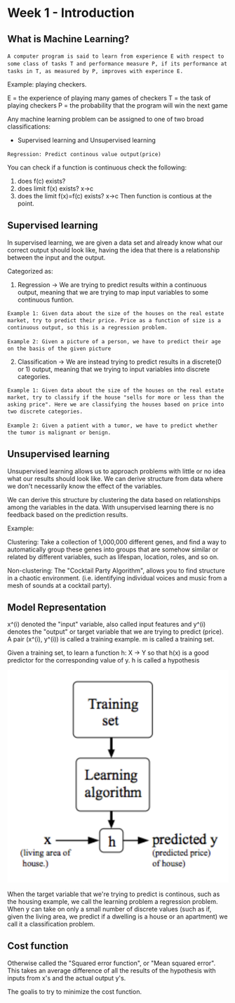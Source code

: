 # Week 1 - Introduction

## What is Machine Learning?

`A computer program is said to learn from experience E with respect to some class of tasks T and performance measure P, if its performance at tasks in T, as measured by P, improves with experince E.`

Example: playing checkers.

E = the experience of playing many games of checkers
T = the task of playing checkers
P = the probability that the program will win the next game

Any machine learning problem can be assigned to one of two broad classifications:
- Supervised learning and Unsupervised learning

`Regression: Predict continous value output(price)`

You can check if a function is continuous check the following:
1) does f(c) exists?
2) does limit f(x) exists?
         x->c
3) does the limit f(x)=f(c) exists?
             x->c
Then function is contious at the point.


## Supervised learning
In supervised learning, we are given a data set and already know what our correct output should look like, having the idea that there is a relationship between the input and the output.

Categorized as:
1) Regression -> We are trying to predict results within a continuous output, meaning that we are trying to map input variables to some continuous funtion.
```
Example 1: Given data about the size of the houses on the real estate market, try to predict their price. Price as a function of size is a continuous output, so this is a regression problem.

Example 2: Given a picture of a person, we have to predict their age on the basis of the given picture
```
2) Classification -> We are instead trying to predict results in a discrete(0 or 1) output, meaning that we trying to input variables into discrete categories.
```
Example 1: Given data about the size of the houses on the real estate market, try to classify if the house "sells for more or less than the asking price". Here we are classifying the houses based on price into two discrete categories.

Example 2: Given a patient with a tumor, we have to predict whether the tumor is malignant or benign.
```

## Unsupervised learning
Unsupervised learning allows us to approach problems with little or no idea what our results should look like. We can derive structure from data where we don't necessarily know the effect of the variables.

We can derive this structure by clustering the data based on relationships among the variables in the data. With unsupervised learning there is no feedback based on the prediction results.

Example:

Clustering: Take a collection of 1,000,000 different genes, and find a way to automatically group these genes into groups that are somehow similar or related by different variables, such as lifespan, location, roles, and so on.

Non-clustering: The "Cocktail Party Algorithm", allows you to find structure in a chaotic environment. (i.e. identifying individual voices and music from a mesh of sounds at a cocktail party).

## Model Representation

x^(i) denoted the "input" variable, also called input features and y^(i) denotes the "output" or target variable that we are trying to predict (price). A pair (x^(i), y^(i)) is called a training example. m is called a training set.

Given a training set, to learn a function h: X -> Y so that h(x) is a good predictor for the corresponding value of y. h is called a hypothesis

![Model Representation](https://github.com/graciasrochelle/Machine-Learning/blob/week1/image1.png)

When the target variable that we're trying to predict is continous, such as the housing example, we call the learning problem a regression problem. When y can take on only a small number of discrete values (such as if, given the living area, we predict if a dwelling is a house or an apartment) we call it a classification problem.

## Cost function
Otherwise called the "Squared error function", or "Mean squared error". This takes an average difference of all the results of the hypothesis with inputs from x's and the actual output y's.

The goalis to try to minimize the cost function.

